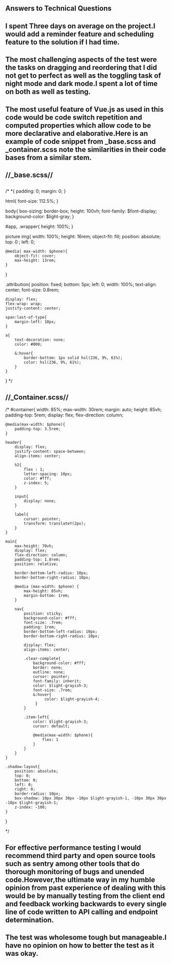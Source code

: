 ## Answers to Technical Questions


##  I spent Three days on average on the project.I would add a reminder feature and scheduling feature to the solution if I had time.

##  The most challenging aspects of the test were the tasks on dragging and reordering that I did not get to perfect as well as the toggling task of night mode and dark mode.I spent a lot of time on both as well as testing.


## The most useful feature of Vue.js as used in this code would be code switch repetition and computed properties which allow code to be more declarative and elaborative.Here is an example of code snippet from  _base.scss and _container.scss note the similarities in their code bases from a similar stem. 
##  //_base.scss//
## 
/*    *{
    padding: 0;
    margin: 0;
}

html{
    font-size: 112.5%;
}

body{
    box-sizing: border-box;
    height: 100vh;
    font-family: $font-display;
    background-color: $light-gray;
}

#app, .wrapper{
    height: 100%;
}

picture img{
    width: 100%;
    height: 16rem;
    object-fit: fill;
    position: absolute;
    top: 0 ;
    left: 0;

    @media( max-width: $phone){
        object-fit: cover;
        max-height: 13rem;
    }
}

.attribution{
    position: fixed;
    bottom: 5px;
    left: 0;
    width: 100%;
    text-align: center;
    font-size: 0.8rem;
   
    display: flex;
    flex-wrap: wrap;
    justify-content: center; 

    span:last-of-type{
        margin-left: 10px;
    }

    a{
        text-decoration: none;
        color: #000; 

        &:hover{
            border-bottom: 1px solid hsl(236, 9%, 61%);
            color: hsl(236, 9%, 61%); 
        }
    }
}
*/
## //_Container.scss//
/*
#container{
    width: 85%;
    max-width: 30rem;
    margin: auto;
    height: 85vh;
    padding-top: 5rem;
    display: flex;
    flex-direction: column;

    @media(max-width: $phone){
        padding-top: 3.5rem;
    }

    header{
        display: flex;
        justify-content: space-between;
        align-items: center;

        h2{
            flex : 1;
            letter-spacing: 10px;
            color: #fff;
            z-index: 5;
        }

        input{
            display: none; 
        }

        label{
            cursor: pointer;
            transform: translateY(2px);
        }
    }

    main{
        max-height: 70vh;
        display: flex;
        flex-direction: column;
        padding-top: 1.8rem;
        position: relative;

        border-bottom-left-radius: 10px;
        border-bottom-right-radius: 10px;

        @media (max-width: $phone) {
            max-height: 65vh;
            margin-bottom: 1rem;
        }

        nav{
            position: sticky;
            background-color: #fff;
            font-size: .7rem;
            padding: 1rem;
            border-bottom-left-radius: 10px;
            border-bottom-right-radius: 10px;
    
            display: flex;
            align-items: center;
          
            .clear-complete{
                background-color: #fff;
                border: none;
                outline: none;
                cursor: pointer;
                font-family: inherit;
                color: $light-grayish-3;
                font-size: .7rem;
                &:hover{
                     color: $light-grayish-4;
                 }
            }
    
            .item-left{
                color: $light-grayish-3;
                cursor: default;
     
                @media(max-width: $phone){
                    flex: 1
                }
            }
        }
    }
     
    .shadow-layout{
        position: absolute;
        top: 0;
        bottom: 0;
        left: 0;
        right: 0;
        border-radius: 10px;
        box-shadow: 10px 30px 30px -10px $light-grayish-1, -10px 30px 30px -10px $light-grayish-1;
        z-index: -100;
    }
}


*/

## For effective performance testing I would recommend third party and open source tools such as sentry among other tools that do thorough monitoring of bugs and unended code.However,the ultimate way in my humble opinion from past experience of dealing with this would be by manually testing from the client end and feedback working backwards to every single line of code written to API calling and endpoint determination.

##  The test was wholesome tough but manageable.I have no opinion on how to better the test as it was okay.